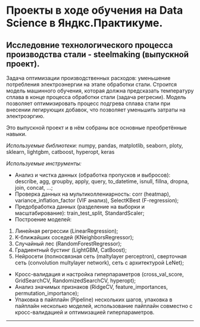 # Проекты в ходе обучения на Data Science в Яндкс.Практикуме.        
## Исследовние технологического процесса производства стали - steelmaking (выпускной проект).
Задача оптимизации производственных расходов: уменьшение потребления электроэнергии на этапе обработки стали.
Строится модель машинного обучения, которая должна предсказать температуру сплава в конце процесса обработки стали (задача регресии).
Модель позволяет оптимизировать процесс подгрева сплава стали при внесении легирующих добавок, что позволяет уменьшить затраты на электроэргию.

Это выпускной проект и в нём собраны все основные преобретённые навыки.

*Используемые библиотеки:* numpy, pandas, matplotlib, seaborn, ploty, sklearn, lightgbm, catboost, hyperopt, keras

*Используемые инструменты:*
- Анализ и чистка данных (обработка пропусков и выбросов): describe, agg, groupby, apply, query, to_datetime, isnull, fillna, dropna, join, concat, ...;
- Проверка данных на мультиколлениарность: corr (heatmap), variance_inflation_factor (VIF анализ), SelectKBest (F-regression);
- Предобработка данных (разделение на выборки и масштабирование): train_test_split, StandardScaler;
- Построение моделей:
1. Линейная регрессии (LinearRegression);
2. K-ближайших соседей (KNeighborsRegressor);
3. Случайный лес (RandomForestRegressor);
4. Градиентный бустинг (LightGBM, CatBoost);
5. Нейросети (полносвязная сеть (maltylayer perceptron), сверточная сеть (convolution multylayer network), сеть с архитектурой LeNet);
- Кросс-валидация и настройка гиперпараметров (cross_val_score, GridSearchCV, RandomizedSearchCV, hyperopt);
- Анализ значимых признаков (RidgeCV, feature_importances, permutation_importance);
- Упаковка в пайплайн (Pipeline) нескольких шагов, упаковка в пайплайн несколько моделей, использование пайплайн совместно с кросс-валидацией и оптимизацией гиперпараметров.
____
